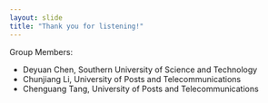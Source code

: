 ```yaml
---
layout: slide
title: "Thank you for listening!"
---
```


Group Members:

* Deyuan Chen, Southern University of Science and Technology 
* Chunjiang Li, University of Posts and Telecommunications 
* Chenguang Tang, University of Posts and Telecommunications


